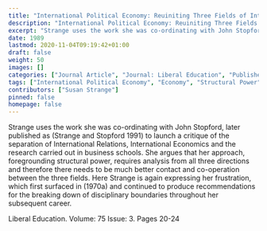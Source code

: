```yaml
---
title: "International Political Economy: Reuiniting Three Fields of Intellectual Endeavour"
description: "International Political Economy: Reuiniting Three Fields of Intellectual Endeavour"
excerpt: "Strange uses the work she was co-ordinating with John Stopford, later published as (Strange and Stopford 1991) to launch a critique of the separation of International Relations, International Economics and the research carried out in business schools. She argues that her approach, foregrounding structural power, requires analysis from all three directions and therefore there needs to be much better contact and co-operation between the three fields. Here Strange is again expressing her frustration, which first surfaced in (1970a) and continued to produce recommendations for the breaking down of disciplinary boundaries throughout her subsequent career."
date: 1989
lastmod: 2020-11-04T09:19:42+01:00
draft: false
weight: 50
images: []
categories: ["Journal Article", "Journal: Liberal Education", "Publisher: Association of American Colleges and Universities"]
tags: ["International Political Economy", "Economy", "Structural Power", "Internaional Relations"]
contributors: ["Susan Strange"]
pinned: false
homepage: false
---
```


Strange uses the work she was co-ordinating with John Stopford, later published as (Strange and Stopford 1991) to launch a critique of the separation of International Relations, International Economics and the research carried out in business schools. She argues that her approach, foregrounding structural power, requires analysis from all three directions and therefore there needs to be much better contact and co-operation between the three fields. Here Strange is again expressing her frustration, which first surfaced in (1970a) and continued to produce recommendations for the breaking down of disciplinary boundaries throughout her subsequent career.

Liberal Education. Volume: 75 Issue: 3. Pages 20-24